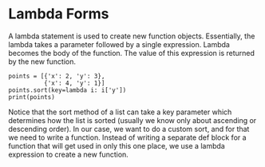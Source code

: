 # Lambda Forms

A lambda statement is used to create new function objects. Essentially, the lambda takes a parameter followed by a single expression. Lambda becomes the body of the function. The value of this expression is returned by the new function.

~~~
points = [{'x': 2, 'y': 3},
          {'x': 4, 'y': 1}]
points.sort(key=lambda i: i['y'])
print(points)
~~~

Notice that the sort method of a list can take a key parameter which determines how the list is sorted (usually we know only about ascending or descending order). In our case, we want to do a custom sort, and for that we need to write a function. Instead of writing a separate def block for a function that will get used in only this one place, we use a lambda expression to create a new function.